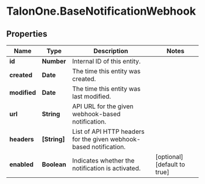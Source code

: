 # TalonOne.BaseNotificationWebhook

## Properties

Name | Type | Description | Notes
------------ | ------------- | ------------- | -------------
**id** | **Number** | Internal ID of this entity. | 
**created** | **Date** | The time this entity was created. | 
**modified** | **Date** | The time this entity was last modified. | 
**url** | **String** | API URL for the given webhook-based notification. | 
**headers** | **[String]** | List of API HTTP headers for the given webhook-based notification. | 
**enabled** | **Boolean** | Indicates whether the notification is activated. | [optional] [default to true]


